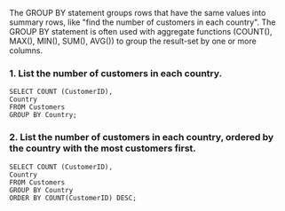 The GROUP BY statement groups rows that have the same values into summary rows, like "find the number of customers in each country".
The GROUP BY statement is often used with aggregate functions (COUNT(), MAX(), MIN(), SUM(), AVG()) to group the result-set by one or more columns.    
### 1. List the number of customers in each country.  
```
SELECT COUNT (CustomerID),
Country
FROM Customers
GROUP BY Country;
```
### 2. List the number of customers in each country, ordered by the country with the most customers first.
```
SELECT COUNT (CustomerID),
Country
FROM Customers
GROUP BY Country
ORDER BY COUNT(CustomerID) DESC;
```
